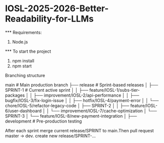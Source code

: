 # IOSL-2025-2026-Better-Readability-for-LLMs

\*\*\* Requirements:

1. Node.js

\*\*\* To start the project

1. npm install
2. npm start

Branching structure

main # Main production branch
├── release # Sprint-based releases
│ ├── SPRINT-1 # Current active sprint
│ │ ├── feature/IOSL-1/subs-tier-packages
│ │ ├── improvement/IOSL-2/api-performance
│ │ ├── bugfix/IOSL-3/fix-login-issue
│ │ ├── hotfix/IOSL-4/payment-error
│ │ └── chore/IOSL-5/refactor-legacy-code
│ ├── SPRINT-2
│ │ ├── feature/IOSL-6/user-dashboard
│ │ └── improvement/IOSL-7/cache-optimization
│ └── SPRINT-3
│ └── feature/IOSL-8/new-payment-integration
│
├── development # Pre-production testing

After each sprint merge current release/SPRINT to main.Then pull request master -> dev. create new release/SPRINT-...
